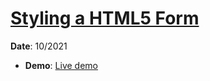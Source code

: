 <h1><a href="https://www.youtube.com/playlist?list=PL4cUxeGkcC9g5_p_BVUGWykHfqx6bb7qK" target="_blank">Styling a HTML5 Form</a></h1>
<p><strong>Date</strong>: 10/2021</p>
<ul>
  <li><strong>Demo</strong>: <a href="https://khalilagazal.github.io/playground/the-net-ninja/form/" target="_blank">Live demo</a></li>
</ul>
